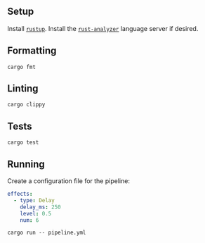 ## Setup

Install [`rustup`](https://rustup.rs/). Install the [`rust-analyzer`](https://rust-analyzer.github.io) language server if desired.

## Formatting

```shell
cargo fmt
```

## Linting

```shell
cargo clippy
```

## Tests

```shell
cargo test
```

## Running

Create a configuration file for the pipeline:

```yaml
effects:
  - type: Delay
    delay_ms: 250
    level: 0.5
    num: 6
```

```shell
cargo run -- pipeline.yml
```

